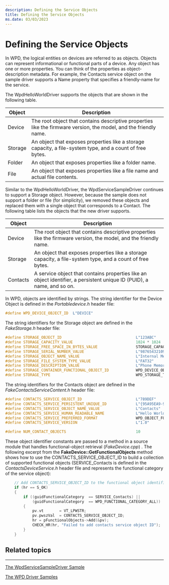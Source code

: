 ```yaml
---
description: Defining the Service Objects
title: Defining the Service Objects
ms.date: 03/03/2023
---
```


# Defining the Service Objects


In WPD, the logical entities on devices are referred to as objects. Objects can represent informational or functional parts of a device. Any object has one or more properties. You can think of the properties as object-description metadata. For example, the Contacts service object on the sample driver supports a Name property that specifies a friendly-name for the service.

The WpdHelloWorldDriver supports the objects that are shown in the following table.

| Object  | Description                                                                                                       |
|---------|-------------------------------------------------------------------------------------------------------------------|
| Device  | The root object that contains descriptive properties like the firmware version, the model, and the friendly name. |
| Storage | An object that exposes properties like a storage capacity, a file-system type, and a count of free bytes.         |
| Folder  | An object that exposes properties like a folder name.                                                             |
| File    | An object that exposes properties like a file name and actual file contents.                                      |

 

Similar to the WpdHelloWorldDriver, the WpdServiceSampleDriver continues to support a Storage object. However, because the sample does not support a folder or file (for simplicity), we removed these objects and replaced them with a single object that corresponds to a Contact. The following table lists the objects that the new driver supports.

| Object   | Description                                                                                                            |
|----------|------------------------------------------------------------------------------------------------------------------------|
| Device   | The root object that contains descriptive properties like the firmware version, the model, and the friendly name.      |
| Storage  | An object that exposes properties like a storage capacity, a file-system type, and a count of free bytes.              |
| Contacts | A service object that contains properties like an object identifier, a persistent unique ID (PUID), a name, and so on. |

 

In WPD, objects are identified by strings. The string identifier for the Device Object is defined in the *Portabledevice.h* header file:

```cpp
#define WPD_DEVICE_OBJECT_ID  L"DEVICE"
```

The string identifiers for the Storage object are defined in the *FakeStorage.h* header file:

```cpp
#define STORAGE_OBJECT_ID                                 L"123ABC"
#define STORAGE_CAPACITY_VALUE                            1024 * 1024
#define STORAGE_FREE_SPACE_IN_BYTES_VALUE                 STORAGE_CAPACITY_VALUE
#define STORAGE_SERIAL_NUMBER_VALUE                       L"98765432109876-54321098765432"
#define STORAGE_OBJECT_NAME_VALUE                         L"Internal Memory"
#define STORAGE_FILE_SYSTEM_TYPE_VALUE                    L"FAT32"
#define STORAGE_DESCRIPTION_VALUE                         L"Phone Memory Storage System"
#define STORAGE_CONTAINER_FUNCTIONAL_OBJECT_ID            WPD_DEVICE_OBJECT_ID
#define STORAGE_TYPE                                      WPD_STORAGE_TYPE_FIXED_ROM
```

The string identifiers for the Contacts object are defined in the *FakeContactsServiceContent.h* header file:

```cpp
#define CONTACTS_SERVICE_OBJECT_ID                        L"789DEF"
#define CONTACTS_SERVICE_PERSISTENT_UNIQUE_ID             L"{95A95EA9-9904-430E-8FF6-70851F208478}"
#define CONTACTS_SERVICE_OBJECT_NAME_VALUE                L"Contacts"
#define CONTACTS_SERVICE_HUMAN_READABLE_NAME              L"Hello World Phone Contacts"
#define CONTACTS_SERVICE_PREFERRED_FORMAT                 WPD_OBJECT_FORMAT_ABSTRACT_CONTACT
#define CONTACTS_SERVICE_VERSION                          L"1.0"

#define NUM_CONTACT_OBJECTS                               10
```

These object identifier constants are passed to a method in a source module that handles functional-object retrieval (*FakeDevice.cpp*) . The following excerpt from the **FakeDevice::GetFunctionalObjects** method shows how to use the CONTACTS\_SERVICE\_OBJECT\_ID to build a collection of supported functional objects (SERVICE\_Contacts is defined in the *ContactsDeviceService.h* header file and represents the functional category of the service object):

```cpp
    // Add CONTACTS_SERVICE_OBJECT_ID to the functional object identifiers collection
    if (hr == S_OK)
    {
        if ((guidFunctionalCategory  == SERVICE_Contacts) ||
            (guidFunctionalCategory  == WPD_FUNCTIONAL_CATEGORY_ALL))
        {
            pv.vt       = VT_LPWSTR;
            pv.pwszVal  = CONTACTS_SERVICE_OBJECT_ID;
            hr = pFunctionalObjects->Add(&pv);
            CHECK_HR(hr, "Failed to add contacts service object ID");
        }
    }
```

## <span id="related_topics"></span>Related topics


****
[The WpdServiceSampleDriver Sample](the-wpdservicesampledriver-sample.md)

[The WPD Driver Samples](the-wpd-driver-samples.md)

 

 





